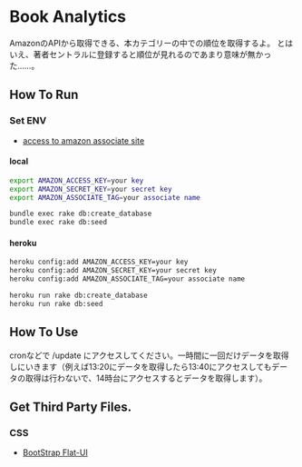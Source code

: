# Book Analytics

AmazonのAPIから取得できる、本カテゴリーの中での順位を取得するよ。
とはいえ、著者セントラルに登録すると順位が見れるのであまり意味が無かった……。

## How To Run

### Set ENV

- [access to amazon associate site](https://affiliate.amazon.co.jp)

#### local

```sh
export AMAZON_ACCESS_KEY=your key
export AMAZON_SECRET_KEY=your secret key
export AMAZON_ASSOCIATE_TAG=your associate name
```

```sh
bundle exec rake db:create_database
bundle exec rake db:seed
```

#### heroku

```sh
heroku config:add AMAZON_ACCESS_KEY=your key
heroku config:add AMAZON_SECRET_KEY=your secret key
heroku config:add AMAZON_ASSOCIATE_TAG=your associate name
```

```sh
heroku run rake db:create_database
heroku run rake db:seed
```

## How To Use

cronなどで /update にアクセスしてください。一時間に一回だけデータを取得しにいきます（例えば13:20にデータを取得したら13:40にアクセスしてもデータの取得は行わないで、14時台にアクセスするとデータを取得します）。

## Get Third Party Files.

### CSS
- [BootStrap Flat-UI](http://designmodo.github.io/Flat-UI/)

